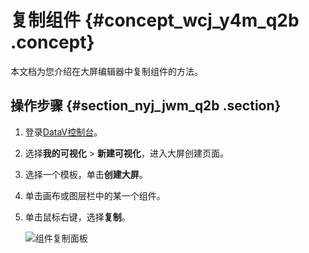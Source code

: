 # 复制组件 {#concept_wcj_y4m_q2b .concept}

本文档为您介绍在大屏编辑器中复制组件的方法。

## 操作步骤 {#section_nyj_jwm_q2b .section}

1.  登录[DataV控制台](https://datav.aliyun.com/)。
2.  选择**我的可视化** \> **新建可视化**，进入大屏创建页面。
3.  选择一个模板，单击**创建大屏**。
4.  单击画布或图层栏中的某一个组件。
5.  单击鼠标右键，选择**复制**。

    ![组件复制面板](http://static-aliyun-doc.oss-cn-hangzhou.aliyuncs.com/assets/img/16559/15644570678134_zh-CN.png)


